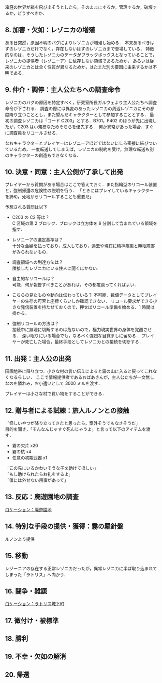 箱庭の世界が箱を飛び出そうとしたら，そのままにするか，管理するか，破壊するか，どうすべきか．

## 8. 加害・欠如：レゾニカの増殖

ある日突然，原因不明のバグによりレゾニカが増殖し始める．
本来あるべきはずのレゾニカだけでなく，存在しないはずのレゾニカまで登場している．
特徴的なのは，そうしたレゾニカのデータがブラックボックスとなっていることで，レゾニカの提供者（レゾニーア）に依存しない領域であるためか，
あるいは従来のレゾニカとは全く性質が異なるためか，はたまた別の要因に由来するかは不明である．

## 9. 仲介・調停：主人公たちへの調査命令

レゾニカのバグの原因を特定すべく，研究室所長ガルウェより主人公たちへ調査命令が下される．
調査の際には異変のあったレゾニカの周辺レゾニカにその都度降り立つこととし，また望んだキャラクターとして参加することとする．
最初の調査レゾニカは「コード C203」とする．B701，F402 のほうが先に出現したが，C203 は小規模なためそちらを優先する．
何か異常があった場合，すぐに調査員をリコールさせる．

なおキャラクターとプレイヤーはレゾニーアほどではないにしろ密接に結びついているため，
一度転送してしまえば，レゾニカの制約を受け，無理な転送も別のキャラクターの創造もできなくなる．

## 10. 決意・同意：主人公側が了承して出発

プレイヤーから質問がある場合はここで答えておく．また指輪型のリコール装置と，強制帰還の危険性の説明を行う．
「ときにはプレイしているキャラクターを諦め，死地からリコールすることも重要だ」

予想される質問は以下

- C203 の C2 等は？  
  C 区域の第 2 ブロック．ブロックは立方体を 9 分割して含まれている領域を指す．

- レゾニーアの選定基準は？  
  十分な金額を払っており，成人しており，過去や現在に精神疾患と睡眠障害がみられないもの．

- 調査領域への到達方法は？  
  隣接したレゾニカにいる住人に聞くほかない．

- 自主的なリコールは？  
  可能．何か報告すべきことがあれば，その都度戻ってくればよい．

- こちらの見たものや動向は伝わっている？
  不可能．数値データとしてプレイヤーの生存の可否と座標くらいしか確認できない．
  リコール要求ができる小さな発信装置を持たせておくので，押せばリコール準備を始める．1 時間は掛かる．

- 強制リコールの方法は？  
  接続中に無理に切断するのは危ないので，極力現実世界の身体を覚醒させる．
  深い眠りにいる場合でも，なるべく強烈な目覚ましに留める．
  プレイヤーが死亡した場合，最終手段としてレゾニカとの接続を切断する．

## 11. 出発：主人公の出発

田園地帯に降り立つ．小さな村の言い伝えによると霧の山に入ると戻ってこれなくなるらしい．
ここで情報提供者であるおばあさんが，主人公たちが一文無しなのを憐れみ，お小遣いとして 3000 ミルを渡す．

プレイヤーは小さな村で買い物をすることができる．

## 12. 贈与者による試練：旅人ルノンとの接触

「怪しいやつが降り立ってきたと思ったら，案外そうでもなさそうだ」  
目的を聞き，「そんなんじゃすぐ死んじゃうよ」と言って以下のアイテムを渡す．

- 霧の欠片 x20
- 霧の核 x4
- 任意の初期武器 x1

「この先にいるかわいそうな子を助けてほしい」  
「もし助けられたらお礼をするよ」  
「僕には外せない用事があって」

## 13. 反応：廃遊園地の調査

[ロケーション：廃遊園地](../../../location/amusement-park)

## 14. 特別な手段の提供・獲得：霧の羅針盤

ルノンより提供

## 15. 移動

レゾーニアの存在する正常レゾニカだったが，異常レゾニカに半ば取り込まれてしまった「ラトリス」へ向かう．

## 16. 闘争・難題

[ロケーション：ラトリス城下町]()

## 17. 徴付け・被標準

## 18. 勝利

## 19. 不幸・欠如の解消

## 20. 帰還
